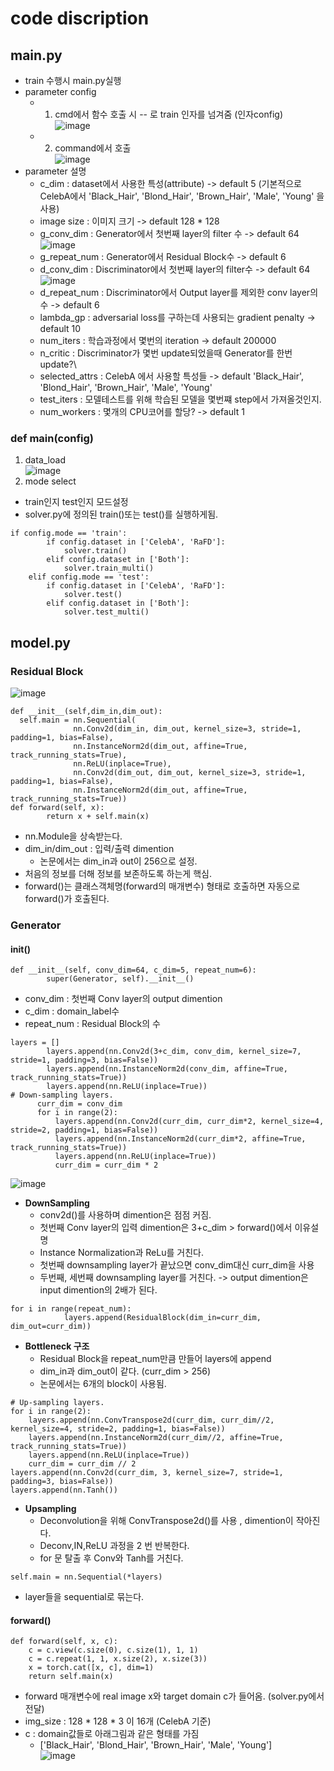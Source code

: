 # code discription

## main.py
- train 수행시 main.py실행
- parameter config 
  - 1. cmd에서 함수 호출 시 -- 로 train 인자를 넘겨줌 (인자config)\
  ![image](https://user-images.githubusercontent.com/70633080/115144805-a38fb500-a089-11eb-9e96-798c6ef22bc7.png)
  - 2. command에서 호출\
  ![image](https://user-images.githubusercontent.com/70633080/115144847-d33ebd00-a089-11eb-83a1-a5e89315b505.png)
- parameter 설명
  - c_dim : dataset에서 사용한 특성(attribute) ->  default 5 (기본적으로 CelebA에서 'Black_Hair', 'Blond_Hair', 'Brown_Hair', 'Male', 'Young' 을 사용)
  - image size : 이미지 크기 -> default 128 * 128
  - g_conv_dim : Generator에서 첫번째 layer의 filter 수 -> default 64\
  ![image](https://user-images.githubusercontent.com/70633080/115144999-814a6700-a08a-11eb-8df4-f8619a4fec45.png)
  - g_repeat_num : Generator에서 Residual Block수 -> default 6
  - d_conv_dim : Discriminator에서 첫번째 layer의 filter수 -> default 64\
  ![image](https://user-images.githubusercontent.com/70633080/115145056-beaef480-a08a-11eb-8fa4-d34eced9d873.png)
  - d_repeat_num : Discriminator에서 Output layer를 제외한 conv layer의 수 -> default 6
  - lambda_gp : adversarial loss를 구하는데 사용되는 gradient penalty -> default 10
  - num_iters : 학습과정에서 몇번의 iteration -> default 200000
  - n_critic : Discriminator가 몇번 update되었을때 Generator를 한번 update?\
  - selected_attrs : CelebA 에서 사용할 특성들 -> default  'Black_Hair', 'Blond_Hair', 'Brown_Hair', 'Male', 'Young' 
  - test_iters : 모델테스트를 위해 학습된 모델을 몇번쨰 step에서 가져올것인지. 
  - num_workers : 몇개의 CPU코어를 할당? -> default 1
### def main(config)
1. data_load\
![image](https://user-images.githubusercontent.com/70633080/115144882-008b6b00-a08a-11eb-9699-67345dae83c8.png)
2. mode select
- train인지 test인지 모드설정
- solver.py에 정의된 train()또는 test()를 실행하게됨.
```
if config.mode == 'train':
        if config.dataset in ['CelebA', 'RaFD']:
            solver.train()
        elif config.dataset in ['Both']:
            solver.train_multi()
    elif config.mode == 'test':
        if config.dataset in ['CelebA', 'RaFD']:
            solver.test()
        elif config.dataset in ['Both']:
            solver.test_multi()
```

## model.py
### Residual Block
![image](https://user-images.githubusercontent.com/70633080/115145220-747a4300-a08b-11eb-932b-89120a7a737f.png)
```
def __init__(self,dim_in,dim_out):
  self.main = nn.Sequential(
              nn.Conv2d(dim_in, dim_out, kernel_size=3, stride=1, padding=1, bias=False),
              nn.InstanceNorm2d(dim_out, affine=True, track_running_stats=True),
              nn.ReLU(inplace=True),
              nn.Conv2d(dim_out, dim_out, kernel_size=3, stride=1, padding=1, bias=False),
              nn.InstanceNorm2d(dim_out, affine=True, track_running_stats=True))
def forward(self, x):
        return x + self.main(x)
```
- nn.Module을 상속받는다.
- dim_in/dim_out : 입력/출력 dimention
  - 논문에서는 dim_in과 out이 256으로 설정.
- 처음의 정보를 더해 정보를 보존하도록 하는게 핵심.
- forward()는 클래스객체명(forward의 매개변수) 형태로 호출하면 자동으로 forward()가 호출된다.

### Generator
#### init()
```
def __init__(self, conv_dim=64, c_dim=5, repeat_num=6):
        super(Generator, self).__init__()
```
- conv_dim : 첫번째 Conv layer의 output dimention
- c_dim : domain_label수 
- repeat_num : Residual Block의 수 
```
layers = []
        layers.append(nn.Conv2d(3+c_dim, conv_dim, kernel_size=7, stride=1, padding=3, bias=False))
        layers.append(nn.InstanceNorm2d(conv_dim, affine=True, track_running_stats=True))
        layers.append(nn.ReLU(inplace=True))
# Down-sampling layers.
      curr_dim = conv_dim
      for i in range(2):
          layers.append(nn.Conv2d(curr_dim, curr_dim*2, kernel_size=4, stride=2, padding=1, bias=False))
          layers.append(nn.InstanceNorm2d(curr_dim*2, affine=True, track_running_stats=True))
          layers.append(nn.ReLU(inplace=True))
          curr_dim = curr_dim * 2
```
![image](https://user-images.githubusercontent.com/70633080/115145414-5bbe5d00-a08c-11eb-9896-6338169848b0.png)
- **DownSampling** 
  - conv2d()를 사용하며 dimention은 점점 커짐.
  - 첫번째 Conv layer의 입력 dimention은 3+c_dim  > forward()에서 이유설명
  - Instance Normalization과 ReLu를 거친다.
  - 첫번째 downsampling layer가 끝났으면 conv_dim대신 curr_dim을 사용
  - 두번째, 세번째 downsampling layer를 거친다. -> output dimention은 input dimention의 2배가 된다.
```
for i in range(repeat_num):
            layers.append(ResidualBlock(dim_in=curr_dim, dim_out=curr_dim))
```
- **Bottleneck 구조**
  - Residual Block을 repeat_num만큼 만들어 layers에 append
  - dim_in과 dim_out이 같다. (curr_dim > 256)
  - 논문에서는 6개의 block이 사용됨.
```
# Up-sampling layers.
for i in range(2):
    layers.append(nn.ConvTranspose2d(curr_dim, curr_dim//2, kernel_size=4, stride=2, padding=1, bias=False))
    layers.append(nn.InstanceNorm2d(curr_dim//2, affine=True, track_running_stats=True))
    layers.append(nn.ReLU(inplace=True))
    curr_dim = curr_dim // 2
layers.append(nn.Conv2d(curr_dim, 3, kernel_size=7, stride=1, padding=3, bias=False))
layers.append(nn.Tanh())
```
- **Upsampling**
  - Deconvolution을 위해 ConvTranspose2d()를 사용 , dimention이 작아진다.
  - Deconv,IN,ReLU 과정을 2  번 반복한다.
  - for 문 탈출 후 Conv와 Tanh를 거친다.
```
self.main = nn.Sequential(*layers)
```
- layer들을 sequential로 묶는다.
#### forward()
```
def forward(self, x, c):
    c = c.view(c.size(0), c.size(1), 1, 1)
    c = c.repeat(1, 1, x.size(2), x.size(3))
    x = torch.cat([x, c], dim=1)
    return self.main(x)
```
- forward 매개변수에 real image x와 target domain c가 들어옴. (solver.py에서 전달)
- img_size : 128 * 128 * 3 이 16개 (CelebA 기준)
- c : domain값들로 아래그림과 같은 형태를 가짐
  - ['Black_Hair', 'Blond_Hair', 'Brown_Hair', 'Male', 'Young']\
![image](https://user-images.githubusercontent.com/70633080/115145795-5a8e2f80-a08e-11eb-8d78-fe69d04bab5d.png)
